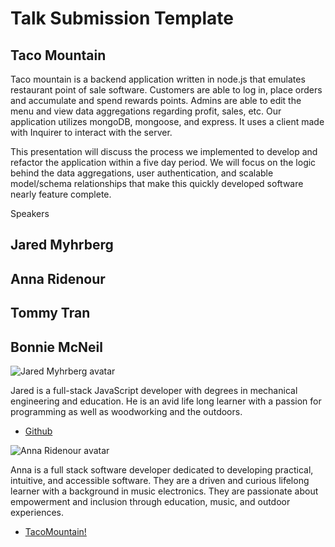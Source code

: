 # Talk Submission Template

## Taco Mountain

Taco mountain is a backend application written in node.js that emulates restaurant point of sale software. Customers are able to log in, place orders and accumulate and spend rewards points. Admins are able to edit the menu and view data aggregations regarding profit, sales, etc. Our application utilizes mongoDB, mongoose, and express. It uses a client made with Inquirer to interact with the server.

This presentation will discuss the process we implemented to develop and refactor the application within a five day period. We will focus on the logic behind the data aggregations, user authentication, and scalable model/schema relationships that make this quickly developed software nearly feature complete.  


Speakers
## Jared Myhrberg
## Anna Ridenour
## Tommy Tran
## Bonnie McNeil

![Jared Myhrberg avatar](https://avatars1.githubusercontent.com/u/42257433?s=460&v=4)

Jared is a full-stack JavaScript developer with degrees in mechanical engineering and education. 
He is an avid life long learner with a passion for programming as well as woodworking and the outdoors.

* [Github](https://github.com/UncleJerry23)

![Anna Ridenour avatar](https://avatars1.githubusercontent.com/u/25269980?s=400&u=637501e03b6bad055709814bc3fdcf6d9a0c01b3&v=4)

Anna is a full stack software developer dedicated to developing practical, intuitive, and accessible software. They are a driven and curious lifelong learner with a background in music electronics. They are passionate about empowerment and inclusion through education, music, and outdoor experiences.  






* [TacoMountain!](https://github.com/tacomountain/taco-mountain)
